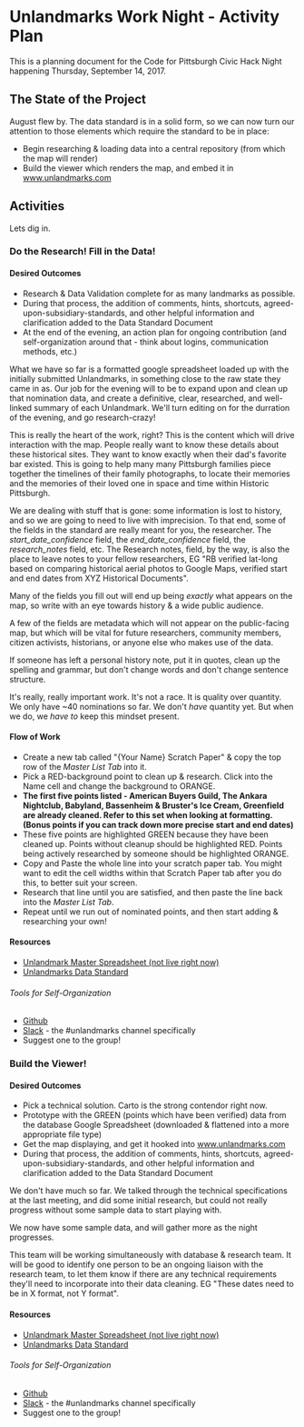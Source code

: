# Unlandmarks Work Night - Activity Plan

This is a planning document for the Code for Pittsburgh Civic Hack Night happening Thursday, September 14, 2017.

## The State of the Project

August flew by. The data standard is in a solid form, so we can now turn our attention to those elements which require the standard to be in place:

* Begin researching & loading data into a central repository (from which the map will render)
* Build the viewer which renders the map, and embed it in www.unlandmarks.com
## Activities

Lets dig in.

### Do the Research! Fill in the Data!

#### Desired Outcomes

* Research & Data Validation complete for as many landmarks as possible. 
* During that process, the addition of comments, hints, shortcuts, agreed-upon-subsidiary-standards, and other helpful information and clarification added to the Data Standard Document
* At the end of the evening, an action plan for ongoing contribution (and self-organization around that - think about logins, communication methods, etc.)

What we have so far is a formatted google spreadsheet loaded up with the initially submitted Unlandmarks, in something close to the raw state they came in as. Our job for the evening will to be to expand upon and clean up that nomination data, and create a definitive, clear, researched, and well-linked summary of each Unlandmark. We'll turn editing on for the durration of the evening, and go research-crazy!

This is really the heart of the work, right? This is the content which will drive interaction with the map. People really want to know these details about these historical sites. They want to know exactly when their dad's favorite bar existed. This is going to help many many Pittsburgh families piece together the timelines of their family photographs, to locate their memories and the memories of their loved one in space and time within Historic Pittsburgh.

We are dealing with stuff that is gone: some information is lost to history, and so we are going to need to live with imprecision. To that end, some of the fields in the standard are really meant for you, the researcher. The *start_date_confidence* field, the *end_date_confidence* field, the *research_notes* field, etc. The Research notes, field, by the way, is also the place to leave notes to your fellow researchers, EG "RB verified lat-long based on comparing historical aerial photos to Google Maps, verified start and end dates from XYZ Historical Documents".

Many of the fields you fill out will end up being *exactly* what appears on the map, so write with an eye towards history & a wide public audience.

A few of the fields are metadata which will not appear on the public-facing map, but which will be vital for future researchers, community members, citizen activists, historians, or anyone else who makes use of the data.

If someone has left a personal history note, put it in quotes, clean up the spelling and grammar, but don't change words and don't change sentence structure.

It's really, really important work. It's not a race. It is quality over quantity. We only have ~40 nominations so far. We don't *have* quantity yet. But when we do, we *have to* keep this mindset present.

#### Flow of Work

* Create a new tab called "{Your Name} Scratch Paper" & copy the top row of the *Master List Tab* into it.
* Pick a RED-background point to clean up & research. Click into the Name cell and change the background to ORANGE.
* **The first five points listed - American Buyers Guild, The Ankara Nightclub, Babyland, Bassenheim & Bruster's Ice Cream, Greenfield are already cleaned. Refer to this set when looking at formatting. (Bonus points if you can track down more precise start and end dates)**
* These five points are highlighted GREEN because they have been cleaned up. Points without cleanup should be highlighted RED. Points being actively researched by someone should be highlighted ORANGE.
* Copy and Paste the whole line into your scratch paper tab. You might want to edit the cell widths within that Scratch Paper tab after you do this, to better suit your screen.
* Research that line until you are satisfied, and then paste the line back into the *Master List Tab*.
* Repeat until we run out of nominated points, and then start adding & researching your own!

#### Resources

* [Unlandmark Master Spreadsheet (not live right now)](https://docs.google.com/spreadsheets/d/1kMlKdrgD1538uLtEqh1ikTEMNWjc2LNWSW6fcU5xLfM/edit#gid=0)
* [Unlandmarks Data Standard](https://docs.google.com/spreadsheets/d/14JtvHoKmjXTvapPqOBnRywATbQbaKhnSp0lavJ2OlwE/edit?usp=drive_web)

###### Tools for Self-Organization

* [Github](https://github.com/codeforpittsburgh)
* [Slack](codeforpgh.slack.com) - the #unlandmarks channel specifically
* Suggest one to the group!


### Build the Viewer!
#### Desired Outcomes

* Pick a technical solution. Carto is the strong contendor right now.
* Prototype with the GREEN (points which have been verified) data from the database Google Spreadsheet (downloaded & flattened into a more appropriate file type)
* Get the map displaying, and get it hooked into www.unlandmarks.com
* During that process, the addition of comments, hints, shortcuts, agreed-upon-subsidiary-standards, and other helpful information and clarification added to the Data Standard Document

We don't have much so far. We talked through the technical specifications at the last meeting, and did some initial research, but could not really progress without some sample data to start playing with.

We now have some sample data, and will gather more as the night progresses.

This team will be working simultaneously with database & research team. It will be good to identify one person to be an ongoing liaison with the research team, to let them know if there are any technical requirements they'll need to incorporate into their data cleaning. EG "These dates need to be in X format, not Y format".

#### Resources

* [Unlandmark Master Spreadsheet (not live right now)](https://docs.google.com/spreadsheets/d/1kMlKdrgD1538uLtEqh1ikTEMNWjc2LNWSW6fcU5xLfM/edit#gid=0)
* [Unlandmarks Data Standard](https://docs.google.com/spreadsheets/d/14JtvHoKmjXTvapPqOBnRywATbQbaKhnSp0lavJ2OlwE/edit?usp=drive_web)

###### Tools for Self-Organization

* [Github](https://github.com/codeforpittsburgh)
* [Slack](codeforpgh.slack.com) - the #unlandmarks channel specifically
* Suggest one to the group!